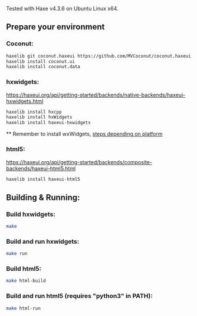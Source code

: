Tested with Haxe v4.3.6 on Ubuntu Linux x64.

## Prepare your environment
### Coconut:

```bash
haxelib git coconut.haxeui https://github.com/MVCoconut/coconut.haxeui.git
haxelib install coconut.ui
haxelib install coconut.data
```

### hxwidgets:
https://haxeui.org/api/getting-started/backends/native-backends/haxeui-hxwidgets.html

```bash
haxelib install hxcpp
haxelib install hxWidgets
haxelib install haxeui-hxwidgets
```
** Remember to install wxWidgets, [steps depending on platform](https://haxeui.org/api/getting-started/backends/native-backends/haxeui-hxwidgets.html)
### html5:
https://haxeui.org/api/getting-started/backends/composite-backends/haxeui-html5.html

```bash
haxelib install haxeui-html5
```

## Building & Running:

### Build hxwidgets:
```bash
make
```

### Build and run hxwidgets:
```bash
make run
```

### Build html5:
```bash
make html-build
```

### Build and run html5 (requires "python3" in PATH):
```bash
make html-run
```